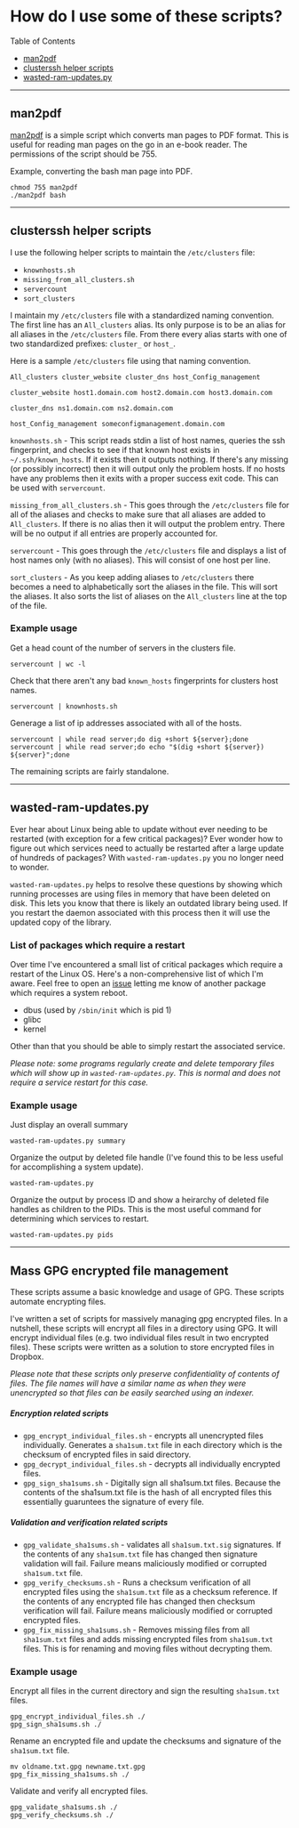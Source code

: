 # How do I use some of these scripts?

Table of Contents

* [man2pdf](#man2pdf)
* [clusterssh helper scripts](#clusterssh-helper-scripts)
* [wasted-ram-updates.py](#wasted-ram-updatespy)

----
## man2pdf

[man2pdf](man2pdf) is a simple script which converts man pages to PDF format.
This is useful for reading man pages on the go in an e-book reader.  The
permissions of the script should be 755.

Example, converting the bash man page into PDF.

    chmod 755 man2pdf
    ./man2pdf bash

----
## clusterssh helper scripts

I use the following helper scripts to maintain the `/etc/clusters` file:

* `knownhosts.sh`
* `missing_from_all_clusters.sh`
* `servercount`
* `sort_clusters`

I maintain my `/etc/clusters` file with a standardized naming convention.  The
first line has an `All_clusters` alias.  Its only purpose is to be an alias for
all aliases in the `/etc/clusters` file.  From there every alias starts with one
of two standardized prefixes: `cluster_` or `host_`.

Here is a sample `/etc/clusters` file using that naming convention.

    All_clusters cluster_website cluster_dns host_Config_management

    cluster_website host1.domain.com host2.domain.com host3.domain.com

    cluster_dns ns1.domain.com ns2.domain.com

    host_Config_management someconfigmanagement.domain.com

`knownhosts.sh` - This script reads stdin a list of host names, queries the ssh
fingerprint, and checks to see if that known host exists in
`~/.ssh/known_hosts`.  If it exists then it outputs nothing.  If there's any
missing (or possibly incorrect) then it will output only the problem hosts.  If
no hosts have any problems then it exits with a proper success exit code.  This
can be used with `servercount`.

`missing_from_all_clusters.sh` - This goes through the `/etc/clusters` file for
all of the aliases and checks to make sure that all aliases are added to
`All_clusters`.  If there is no alias then it will output the problem entry.
There will be no output if all entries are properly accounted for.

`servercount` - This goes through the `/etc/clusters` file and displays a list
of host names only (with no aliases).  This will consist of one host per line.

`sort_clusters` - As you keep adding aliases to `/etc/clusters` there becomes a
need to alphabetically sort the aliases in the file.  This will sort the
aliases.  It also sorts the list of aliases on the `All_clusters` line at the
top of the file.

### Example usage

Get a head count of the number of servers in the clusters file.

    servercount | wc -l

Check that there aren't any bad `known_hosts` fingerprints for clusters host
names.

    servercount | knownhosts.sh

Generage a list of ip addresses associated with all of the hosts.

    servercount | while read server;do dig +short ${server};done
    servercount | while read server;do echo "$(dig +short ${server}) ${server}";done

The remaining scripts are fairly standalone.

----
## wasted-ram-updates.py

Ever hear about Linux being able to update without ever needing to be restarted
(with exception for a few critical packages)?  Ever wonder how to figure out
which services need to actually be restarted after a large update of hundreds of
packages?  With `wasted-ram-updates.py` you no longer need to wonder.

`wasted-ram-updates.py` helps to resolve these questions by showing which
running processes are using files in memory that have been deleted on disk.
This lets you know that there is likely an outdated library being used.  If you
restart the daemon associated with this process then it will use the updated
copy of the library.

### List of packages which require a restart

Over time I've encountered a small list of critical packages which require a
restart of the Linux OS.  Here's a non-comprehensive list of which I'm aware.
Feel free to open an [issue](https://github.com/sag47/drexel-university/issues)
letting me know of another package which requires a system reboot.

* dbus (used by `/sbin/init` which is pid 1)
* glibc
* kernel

Other than that you should be able to simply restart the associated service.

_Please note: some programs regularly create and delete temporary files which
will show up in `wasted-ram-updates.py`.  This is normal and does not require a
service restart for this case._

### Example usage

Just display an overall summary

    wasted-ram-updates.py summary

Organize the output by deleted file handle (I've found this to be less useful
for accomplishing a system update).

    wasted-ram-updates.py

Organize the output by process ID and show a heirarchy of deleted file handles
as children to the PIDs.  This is the most useful command for determining which
services to restart.

    wasted-ram-updates.py pids

----
## Mass GPG encrypted file management

These scripts assume a basic knowledge and usage of GPG.  These scripts automate
encrypting files.

I've written a set of scripts for massively managing gpg encrypted files.  In a
nutshell, these scripts will encrypt all files in a directory using GPG.  It
will encrypt individual files (e.g. two individual files result in two encrypted
files).  These scripts were written as a solution to store encrypted files in
Dropbox.

_Please note that these scripts only preserve confidentiality of contents of
files.  The file names will have a similar name as when they were unencrypted so
that files can be easily searched using an indexer._


##### Encryption related scripts

* `gpg_encrypt_individual_files.sh` - encrypts all unencrypted files
  individually.  Generates a `sha1sum.txt` file in each directory which is the
  checksum of encrypted files in said directory.
* `gpg_decrypt_individual_files.sh` - decrypts all individually encrypted files.
* `gpg_sign_sha1sums.sh` - Digitally sign all sha1sum.txt files.  Because the
  contents of the sha1sum.txt file is the hash of all encrypted files this
  essentially guaruntees the signature of every file.

##### Validation and verification related scripts

* `gpg_validate_sha1sums.sh` - validates all `sha1sum.txt.sig` signatures.  If
  the contents of any `sha1sum.txt` file has changed then signature validation
  will fail.  Failure means maliciously modified or corrupted `sha1sum.txt`
  file.
* `gpg_verify_checksums.sh` - Runs a checksum verification of all encrypted
  files using the `sha1sum.txt` file as a checksum reference.  If the contents
  of any encrypted file has changed then checksum verification will fail.
  Failure means maliciously modified or corrupted encrypted files.
* `gpg_fix_missing_sha1sums.sh` - Removes missing files from all `sha1sum.txt`
  files and adds missing encrypted files from `sha1sum.txt` files.  This is for
  renaming and moving files without decrypting them.

### Example usage

Encrypt all files in the current directory and sign the resulting `sha1sum.txt`
files.

    gpg_encrypt_individual_files.sh ./
    gpg_sign_sha1sums.sh ./

Rename an encrypted file and update the checksums and signature of the
`sha1sum.txt` file.

    mv oldname.txt.gpg newname.txt.gpg
    gpg_fix_missing_sha1sums.sh ./

Validate and verify all encrypted files.

    gpg_validate_sha1sums.sh ./
    gpg_verify_checksums.sh ./

